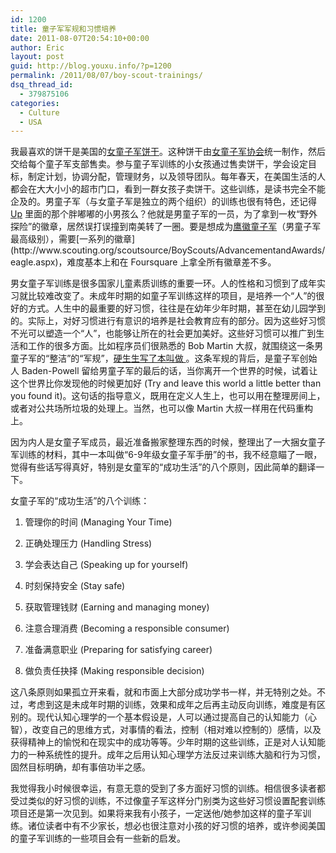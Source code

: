 ```yaml
---
id: 1200
title: 童子军军规和习惯培养
date: 2011-08-07T20:54:10+00:00
author: Eric
layout: post
guid: http://blog.youxu.info/?p=1200
permalink: /2011/08/07/boy-scout-trainings/
dsq_thread_id:
  - 379875106
categories:
  - Culture
  - USA
---
```

我最喜欢的饼干是美国的[女童子军饼干](http://www.girlscouts.org/program/gs_cookies/)。这种饼干由[女童子军协会](http://www.girlscouts.org/)统一制作，然后交给每个童子军支部售卖。参与童子军训练的小女孩通过售卖饼干，学会设定目标，制定计划，协调分配，管理财务，以及领导团队。每年春天，在美国生活的人都会在大大小小的超市门口，看到一群女孩子卖饼干。这些训练，是读书完全不能企及的。男童子军（与女童子军是独立的两个组织）的训练也很有特色，还记得 [Up](http://adisney.go.com/disneyvideos/animatedfilms/up/) 里面的那个胖嘟嘟的小男孩么？他就是男童子军的一员，为了拿到一枚“野外探险”的徽章，居然误打误撞到南美转了一圈。要是想成为[鹰徽童子军](http://en.wikipedia.org/wiki/Eagle_Scout_(Boy_Scouts_of_America))（男童子军最高级别），需要[一系列的徽章](http://www.scouting.org/scoutsource/BoyScouts/AdvancementandAwards/eagle.aspx)，难度基本上和在 Foursquare 上拿全所有徽章差不多。

男女童子军训练是很多国家儿童素质训练的重要一环。人的性格和习惯到了成年实习就比较难改变了。未成年时期的如童子军训练这样的项目，是培养一个“人”的很好的方式。人生中的最重要的好习惯，往往是在幼年少年时期，甚至在幼儿园学到的。实际上，对好习惯进行有意识的培养是社会教育应有的部分。因为这些好习惯不光可以塑造一个“人”，也能够让所在的社会更加美好。这些好习惯可以推广到生活和工作的很多方面。比如程序员们很熟悉的 Bob Martin 大叔，就围绕这一条男童子军的“整洁”的“军规”，[硬生生写了本叫做 <Clean Code>](http://www.informit.com/articles/article.aspx?p=1235624&seqNum=6)。这条军规的背后，是童子军创始人 Baden-Powell 留给男童子军的最后的话，当你离开一个世界的时候，试着让这个世界比你发现他的时候更加好 (Try and leave this world a little better than you found it)。这句话的指导意义，既用在定义人生上，也可以用在整理房间上，或者对公共场所垃圾的处理上。当然，也可以像 Martin 大叔一样用在代码重构上。

因为内人是女童子军成员，最近准备搬家整理东西的时候，整理出了一大捆女童子军训练的材料，其中一本叫做“6-9年级女童子军手册”的书，我不经意瞄了一眼，觉得有些话写得真好，特别是女童军的“成功生活”的八个原则，因此简单的翻译一下。

女童子军的“成功生活”的八个训练：

1. 管理你的时间 (Managing Your Time)
  
2. 正确处理压力 (Handling Stress)
  
3. 学会表达自己 (Speaking up for yourself)
  
4. 时刻保持安全 (Stay safe)
  
5. 获取管理钱财 (Earning and managing money)
  
6. 注意合理消费 (Becoming a responsible consumer)
  
7. 准备满意职业 (Preparing for satisfying career)
  
8. 做负责任抉择 (Making responsible decision)

这八条原则如果孤立开来看，就和市面上大部分成功学书一样，并无特别之处。不过，考虑到这是未成年时期的训练，效果和成年之后再主动反向训练，难度是有区别的。现代认知心理学的一个基本假设是，人可以通过提高自己的认知能力（心智），改变自己的思维方式，对事情的看法，控制（相对难以控制的）感情，以及获得精神上的愉悦和在现实中的成功等等。少年时期的这些训练，正是对人认知能力的一种系统性的提升。成年之后用认知心理学方法反过来训练大脑和行为习惯，固然目标明确，却有事倍功半之感。

我觉得我小时候很幸运，有意无意的受到了多方面好习惯的训练。相信很多读者都受过类似的好习惯的训练，不过像童子军这样分门别类为这些好习惯设置配套训练项目还是第一次见到。如果将来我有小孩子，一定送他/她参加这样的童子军训练。诸位读者中有不少家长，想必也很注意对小孩的好习惯的培养，或许参阅美国的童子军训练的一些项目会有一些新的启发。